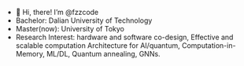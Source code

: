 - 👋 Hi, there!
I’m @fzzcode
- Bachelor: Dalian University of Technology
- Master(now): University of Tokyo
- Research Interest: hardware and software co-design, Effective and scalable computation Architecture for AI/quantum, Computation-in-Memory, ML/DL, Quantum annealing, GNNs.


<!---
fzzcode/fzzcode is a ✨ special ✨ repository because its `README.md` (this file) appears on your GitHub profile.
You can click the Preview link to take a look at your changes.
--->

